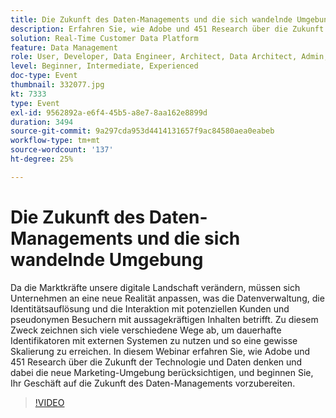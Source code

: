 ```yaml
---
title: Die Zukunft des Daten-Managements und die sich wandelnde Umgebung
description: Erfahren Sie, wie Adobe und 451 Research über die Zukunft von Technologie und Daten nachdenken, um die neue Marketing-Umgebung zu adressieren und Ihr Unternehmen auf die Zukunft des Daten-Managements vorzubereiten.
solution: Real-Time Customer Data Platform
feature: Data Management
role: User, Developer, Data Engineer, Architect, Data Architect, Admin, Leader
level: Beginner, Intermediate, Experienced
doc-type: Event
thumbnail: 332077.jpg
kt: 7333
type: Event
exl-id: 9562892a-e6f4-45b5-a8e7-8aa162e8899d
duration: 3494
source-git-commit: 9a297cda953d4414131657f9ac84580aea0eabeb
workflow-type: tm+mt
source-wordcount: '137'
ht-degree: 25%

---
```


# Die Zukunft des Daten-Managements und die sich wandelnde Umgebung

Da die Marktkräfte unsere digitale Landschaft verändern, müssen sich Unternehmen an eine neue Realität anpassen, was die Datenverwaltung, die Identitätsauflösung und die Interaktion mit potenziellen Kunden und pseudonymen Besuchern mit aussagekräftigen Inhalten betrifft. Zu diesem Zweck zeichnen sich viele verschiedene Wege ab, um dauerhafte Identifikatoren mit externen Systemen zu nutzen und so eine gewisse Skalierung zu erreichen. In diesem Webinar erfahren Sie, wie Adobe und 451 Research über die Zukunft der Technologie und Daten denken und dabei die neue Marketing-Umgebung berücksichtigen, und beginnen Sie, Ihr Geschäft auf die Zukunft des Daten-Managements vorzubereiten.

>[!VIDEO](https://video.tv.adobe.com/v/332077/?quality=12&learn=on)
